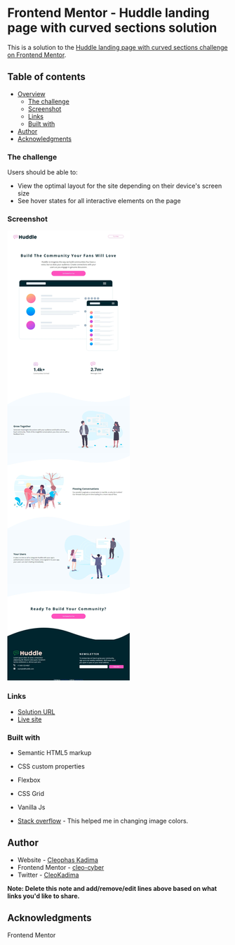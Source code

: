 # Frontend Mentor - Huddle landing page with curved sections solution

This is a solution to the [Huddle landing page with curved sections challenge on Frontend Mentor](https://www.frontendmentor.io/challenges/huddle-landing-page-with-curved-sections-5ca5ecd01e82137ec91a50f2).

## Table of contents

- [Overview](#overview)
  - [The challenge](#the-challenge)
  - [Screenshot](#screenshot)
  - [Links](#links)
  - [Built with](#built-with)
- [Author](#author)
- [Acknowledgments](#acknowledgments)


### The challenge

Users should be able to:

- View the optimal layout for the site depending on their device's screen size
- See hover states for all interactive elements on the page

### Screenshot

![](./screenshot.jpg)

### Links

-  [Solution URL](https://github.com/cleo-cyber/HuddleLanding)
 - [Live site](https://cleo-cyber.github.io/HuddleLanding/)



### Built with

- Semantic HTML5 markup
- CSS custom properties
- Flexbox
- CSS Grid
- Vanilla Js

- [Stack overflow](https://stackoverflow.com/) - This helped me in changing image colors.




## Author

- Website - [Cleophas Kadima](https://www.your-site.com)
- Frontend Mentor - [cleo-cyber](https://www.frontendmentor.io/profile/yourusername)
- Twitter - [CleoKadima](https://www.twitter.com/yourusername)

**Note: Delete this note and add/remove/edit lines above based on what links you'd like to share.**

## Acknowledgments

Frontend Mentor
